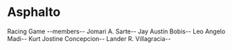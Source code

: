 # Asphalto
Racing Game
--members--
Jomari A. Sarte--
Jay Austin Bobis--
Leo Angelo Madi--
Kurt Jostine Concepcion--
Lander R. Villagracia--
